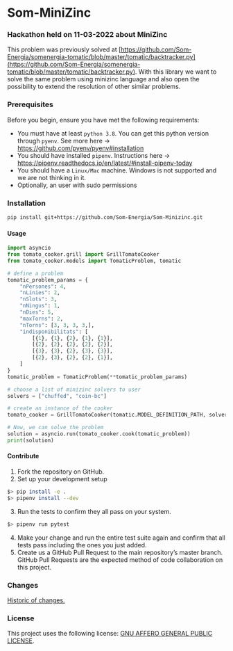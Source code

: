 # Som-MiniZinc

### Hackathon held on 11-03-2022 about MiniZinc

This problem was previously solved at [https://github.com/Som-Energia/somenergia-tomatic/blob/master/tomatic/backtracker.py](https://github.com/Som-Energia/somenergia-tomatic/blob/master/tomatic/backtracker.py).
With this library we want to solve the same problem using minizinc language and also open the possibility to extend the resolution of other similar problems.


### Prerequisites

Before you begin, ensure you have met the following requirements:
* You must have at least `python 3.8`. You can get this python version through `pyenv`. See more here -> https://github.com/pyenv/pyenv#installation
* You should have installed `pipenv`. Instructions here -> https://pipenv.readthedocs.io/en/latest/#install-pipenv-today
* You should have a `Linux/Mac` machine. Windows is not supported and we are not thinking in it.
* Optionally, an user with sudo permissions

### Installation

```bash
pip install git+https://github.com/Som-Energia/Som-Minizinc.git
```

#### Usage
```python
import asyncio
from tomato_cooker.grill import GrillTomatoCooker
from tomato_cooker.models import TomaticProblem, tomatic

# define a problem
tomatic_problem_params = {
    "nPersones": 4,
    "nLinies": 2,
    "nSlots": 3,
    "nNingus": 1,
    "nDies": 5,
    "maxTorns": 2,
    "nTorns": [3, 3, 3, 3,],
    "indisponibilitats": [
        [{1}, {1}, {2}, {1}, {1}],
        [{2}, {2}, {2}, {2}, {2}],
        [{3}, {3}, {2}, {3}, {3}],
        [{2}, {3}, {2}, {2}, {1}],
    ]
}
tomatic_problem = TomaticProblem(**tomatic_problem_params)

# choose a list of minizinc solvers to user
solvers = ["chuffed", "coin-bc"]

# create an instance of the cooker
tomato_cooker = GrillTomatoCooker(tomatic.MODEL_DEFINITION_PATH, solvers)

# Now, we can solve the problem
solution = asyncio.run(tomato_cooker.cook(tomatic_problem))
print(solution)
```

#### Contribute

1. Fork the repository on GitHub.
2. Set up your development setup
```bash
$> pip install -e .
$> pipenv install --dev
```
3. Run the tests to confirm they all pass on your system.
```bash
$> pipenv run pytest
```
4. Make your change and run the entire test suite again and confirm that all tests pass including the ones you just added.
5. Create us a GitHub Pull Request to the main repository’s master branch. GitHub Pull Requests are the expected method of code collaboration on this project.

### Changes
[Historic of changes.][changelog]

### License
This project uses the following license: [GNU AFFERO GENERAL PUBLIC LICENSE](LICENSE).

[changelog]: CHANGELOG.md
